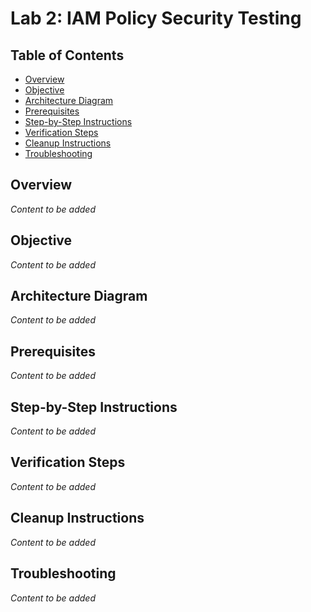 # Lab 2: IAM Policy Security Testing

## Table of Contents

- [Overview](#overview)
- [Objective](#objective)
- [Architecture Diagram](#architecture-diagram)
- [Prerequisites](#prerequisites)
- [Step-by-Step Instructions](#step-by-step-instructions)
- [Verification Steps](#verification-steps)
- [Cleanup Instructions](#cleanup-instructions)
- [Troubleshooting](#troubleshooting)

## Overview
*Content to be added*

## Objective
*Content to be added*

## Architecture Diagram
*Content to be added*

## Prerequisites
*Content to be added*

## Step-by-Step Instructions
*Content to be added*

## Verification Steps
*Content to be added*

## Cleanup Instructions
*Content to be added*

## Troubleshooting
*Content to be added*
